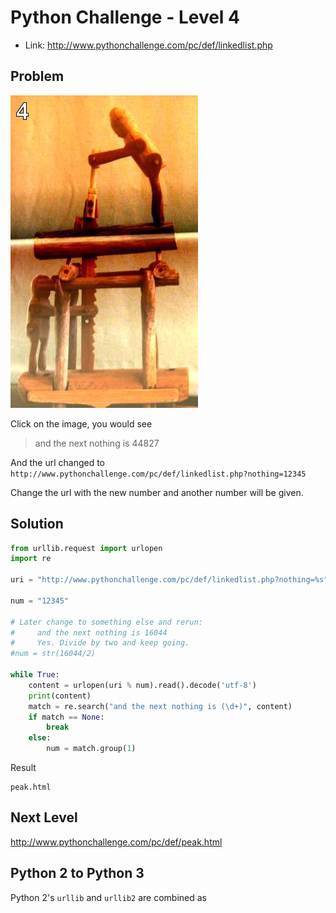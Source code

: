 # Python Challenge - Level 4

- Link: http://www.pythonchallenge.com/pc/def/linkedlist.php

## Problem


![](images/chainsaw.jpg)

Click on the image, you would see


> and the next nothing is 44827
  
And the url changed to ``http://www.pythonchallenge.com/pc/def/linkedlist.php?nothing=12345``

Change the url with the new number and another number will be given.

## Solution


```python
from urllib.request import urlopen
import re

uri = "http://www.pythonchallenge.com/pc/def/linkedlist.php?nothing=%s"

num = "12345"

# Later change to something else and rerun:
#     and the next nothing is 16044
#     Yes. Divide by two and keep going.
#num = str(16044/2)

while True:
    content = urlopen(uri % num).read().decode('utf-8')
    print(content)
    match = re.search("and the next nothing is (\d+)", content)
    if match == None:
        break
    else:
        num = match.group(1)
```

Result

``` 
peak.html
```

## Next Level

http://www.pythonchallenge.com/pc/def/peak.html
 
## Python 2 to Python 3

Python 2's ``urllib`` and ``urllib2`` are combined as 

